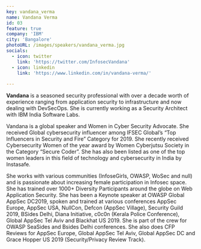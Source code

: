```yaml
---
key: vandana_verma
name: Vandana Verma
id: 03
feature: true
company: 'IBM'
city: 'Bangalore'
photoURL: /images/speakers/vandana_verma.jpg
socials:
  - icon: twitter
    link: 'https://twitter.com/InfosecVandana'
  - icon: linkedin
    link: 'https://www.linkedin.com/in/vandana-verma/'
   
---
```

<b>Vandana</b> is a seasoned security professional with over a decade worth of experience ranging from application security to infrastructure and now dealing with DevSecOps. She is currently working as a Security Architect with IBM India Software Labs.

Vandana is a global speaker and Women in Cyber Security Advocate. She received Global cybersecurity influencer among IFSEC Global’s “Top Influencers in Security and Fire” Category for 2019. She recently received Cybersecurity Women of the year award by Women Cyberjutsu Society in the Category “Secure Coder”. She has also been listed as one of the top women leaders in this field of technology and cybersecurity in India by Instasafe.

She works with various communities (InfoseGirls, OWASP, WoSec and null) and is passionate about increasing female participation in Infosec space. She has trained over 1000+ Diversity Participants around the globe on Web Application Security. She has been a Keynote speaker at OWASP Global AppSec DC2019, spoken and trained at various conferences AppSec Europe, AppSec USA, NullCon, Defcon (AppSec Village), Security Guild 2019, BSides Delhi, Diana Initiative, c0c0n (Kerala Police Conference), Global AppSec Tel Aviv and Blackhat US 2019. She is part of the crew for OWASP SeaSides and Bsides Delhi conferences. She also does CFP Reviews for AppSec Europe, Global AppSec Tel Aviv, Global AppSec DC and Grace Hopper US 2019 (Security/Privacy Review Track).
